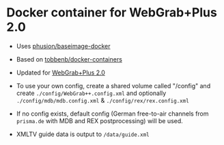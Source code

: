 Docker container for WebGrab+Plus 2.0
=====================================

-   Uses [phusion/baseimage-docker](https://github.com/phusion/baseimage-docker)

-   Based on [tobbenb/docker-containers](https://github.com/tobbenb/docker-containers)

-   Updated for [WebGrab+Plus 2.0](http://www.webgrabplus.com/)

-   To use your own config, create a shared volume called "/config" and create
    `./config/WebGrab++.config.xml` and optionally `./config/mdb/mdb.config.xml`
    & `./config/rex/rex.config.xml`

-   If no config exists, default config (German free-to-air channels from
    `prisma.de` with MDB and REX postprocessing) will be used.

-   XMLTV guide data is output to `/data/guide.xml`